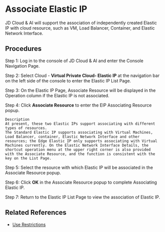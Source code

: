 # Associate Elastic IP

JD Cloud & AI will support the association of independently created Elastic IP with cloud resource, such as VM, Load Balancer, Container, and Elastic Network Interface.

## Procedures

Step 1: Log in to the console of JD Cloud & AI and enter the Console Navigation Page.

Step 2: Select Cloud - **Virtual Private Cloud- Elastic IP** at the navigation bar on the left side of the console to enter the Elastic IP List Page.

Step 3: On the Elastic IP Page, Associate Resource will be displayed in the Operation column if the Elastic IP is not associated.

Step 4: Click **Associate Resource** to enter the EIP Associating Resource popup.

	Description
	At present, these two Elastic IPs support associating with different types of resources.
	The Standard Elastic IP supports associating with Virtual Machines, Load Balancer, container, Elastic Network Interface and other resources; the Edge Elastic IP only supports associating with Virtual Machines currently. On the Elastic Network Interface Details, the shortcut operation menu at the upper right corner is also provided with the Associate Resource, and the function is consistent with the key on the List Page.
	
Step 5: Select the resource with which Elastic IP will be associated in the Associate Resource popup.

Step 6: Click **OK** in the Associate Resource popup to complete Associating Elastic IP.

Step 7: Return to the Elastic IP List Page to view the association of Elastic IP.

## Related References

- [Use Restrictions](../../Introduction/Restrictions.md)
